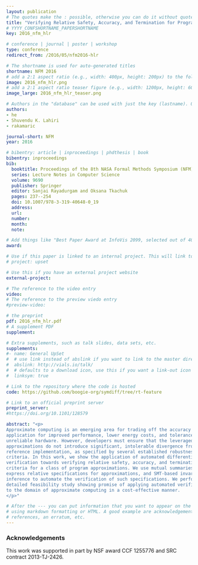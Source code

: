 ```yaml
---
layout: publication
# The quotes make the : possible, otherwise you can do it without quotes
title: "Verifying Relative Safety, Accuracy, and Termination for Program Approximations"
# YYYY_CONFSHORTNAME_PAPERSHORTNAME
key: 2016_nfm_hlr

# conference | journal | poster | workshop
type: conference
redirect_from: /2016/05/nfm2016-hlr

# The shortname is used for auto-generated titles
shortname: NFM 2016
# add a 2:1 aspect ratio (e.g., width: 400px, height: 200px) to the folder /assets/images/papers/
image: 2016_nfm_hlr.png
# add a 2:1 aspect ratio teaser figure (e.g., width: 1200px, height: 600px) to the folder /assets/images/papers/
image_large: 2016_nfm_hlr_teaser.png

# Authors in the "database" can be used with just the key (lastname). Others can be written properly.
authors:
- he
- Shuvendu K. Lahiri
- rakamaric

journal-short: NFM
year: 2016

# bibentry: article | inproceedings | phdthesis | book
bibentry: inproceedings
bib:
  booktitle: Proceedings of the 8th NASA Formal Methods Symposium (NFM)
  series: Lecture Notes in Computer Science
  volume: 9690
  publisher: Springer
  editor: Sanjai Rayadurgam and Oksana Tkachuk
  pages: 237--254
  doi: 10.1007/978-3-319-40648-0_19
  address:
  url:
  number:
  month:
  note:

# Add things like "Best Paper Award at InfoVis 2099, selected out of 4000 submissions"
award:

# Use if this paper is linked to an internal project. This will link to the project site
# project: upset

# Use this if you have an external project website
external-project:

# The reference to the video entry
video:
# The reference to the preview viedo entry
#preview-video:

# the preprint
pdf: 2016_nfm_hlr.pdf
# A supplement PDF
supplement: 

# Extra supplements, such as talk slides, data sets, etc.
supplements:
#- name: General UpSet
#  # use link instead of abslink if you want to link to the master directory
#  abslink: http://vials.io/talk/
#  # defaults to a download icon, use this if you want a link-out icon
#  linksym: true

# Link to the repository where the code is hosted
code: https://github.com/boogie-org/symdiff/tree/rt-feature

# Link to an official preprint server
preprint_server: 
#https://doi.org/10.1101/128579

abstract: "<p>
Approximate computing is an emerging area for trading off the accuracy of an
application for improved performance, lower energy costs, and tolerance to
unreliable hardware. However, developers must ensure that the leveraged
approximations do not introduce significant, intolerable divergence from the
reference implementation, as specified by several established robustness
criteria. In this work, we show the application of automated differential
verification towards verifying relative safety, accuracy, and termination
criteria for a class of program approximations. We use mutual summaries to
express relative specifications for approximations, and SMT-based invariant
inference to automate the verification of such specifications. We perform a
detailed feasibility study showing promise of applying automated verification
to the domain of approximate computing in a cost-effective manner.
</p>"

# After the --- you can put information that you want to appear on the website
# using markdown formatting or HTML. A good example are acknowledgements, extra
# references, an erratum, etc.
---
```

### Acknowledgements

This work was supported in part by NSF award CCF 1255776 and SRC contract
2013-TJ-2426.

